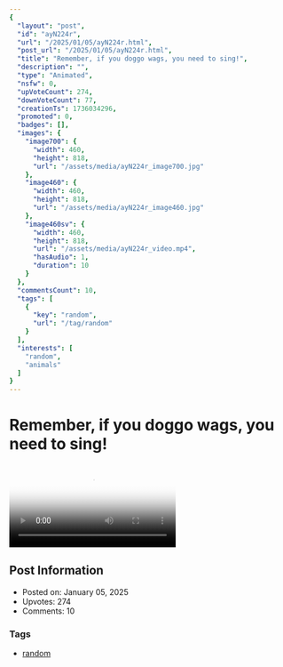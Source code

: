 ```yaml
---
{
  "layout": "post",
  "id": "ayN224r",
  "url": "/2025/01/05/ayN224r.html",
  "post_url": "/2025/01/05/ayN224r.html",
  "title": "Remember, if you doggo wags, you need to sing!",
  "description": "",
  "type": "Animated",
  "nsfw": 0,
  "upVoteCount": 274,
  "downVoteCount": 77,
  "creationTs": 1736034296,
  "promoted": 0,
  "badges": [],
  "images": {
    "image700": {
      "width": 460,
      "height": 818,
      "url": "/assets/media/ayN224r_image700.jpg"
    },
    "image460": {
      "width": 460,
      "height": 818,
      "url": "/assets/media/ayN224r_image460.jpg"
    },
    "image460sv": {
      "width": 460,
      "height": 818,
      "url": "/assets/media/ayN224r_video.mp4",
      "hasAudio": 1,
      "duration": 10
    }
  },
  "commentsCount": 10,
  "tags": [
    {
      "key": "random",
      "url": "/tag/random"
    }
  ],
  "interests": [
    "random",
    "animals"
  ]
}
---
```


# Remember, if you doggo wags, you need to sing!

<video controls playsinline loop poster="/assets/media/ayN224r_image460.jpg">
  <source src="/assets/media/ayN224r_video.mp4" type="video/mp4">
  Your browser does not support the video tag.
</video>

## Post Information

- Posted on: January 05, 2025
- Upvotes: 274
- Comments: 10

### Tags

- [random](/tag/random)
